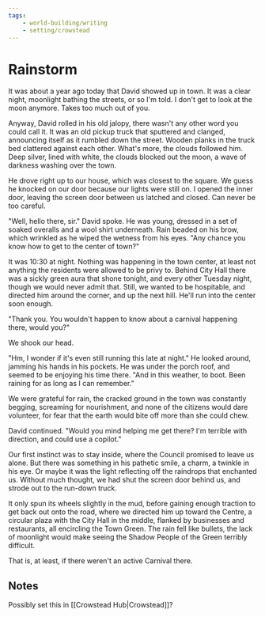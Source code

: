 ```yaml
---
tags:
    - world-building/writing
    - setting/crowstead
---
```


# Rainstorm

It was about a year ago today that David showed up in town. It was a clear night, moonlight bathing the streets, or so I'm told. I don't get to look at the moon anymore. Takes too much out of you.

Anyway, David rolled in his old jalopy, there wasn't any other word you could call it. It was an old pickup truck that sputtered and clanged, announcing itself as it rumbled down the street. Wooden planks in the truck bed clattered against each other. What's more, the clouds followed him. Deep silver, lined with white, the clouds blocked out the moon, a wave of darkness washing over the town. 

He drove right up to our house, which was closest to the square. We guess he knocked on our door because our lights were still on. I opened the inner door, leaving the screen door between us latched and closed. Can never be too careful.

"Well, hello there, sir." David spoke. He was young, dressed in a set of soaked overalls and a wool shirt underneath. Rain beaded on his brow, which wrinkled as he wiped the wetness from his eyes. "Any chance you know how to get to the center of town?"

It was 10:30 at night. Nothing was happening in the town center, at least not anything the residents were allowed to be privy to. Behind City Hall there was a sickly green aura that shone tonight, and every other Tuesday night, though we would never admit that. Still, we wanted to be hospitable, and directed him around the corner, and up the next hill. He'll run into the center soon enough.

"Thank you. You wouldn't happen to know about a carnival happening there, would you?"

We shook our head.

"Hm, I wonder if it's even still running this late at night." He looked around, jamming his hands in his pockets. He was under the porch roof, and seemed to be enjoying his time there. "And in this weather, to boot. Been raining for as long as I can remember."

We were grateful for rain, the cracked ground in the town was constantly begging, screaming for nourishment, and none of the citizens would dare volunteer, for fear that the earth would bite off more than she could chew.

David continued. "Would you mind helping me get there? I'm terrible with direction, and could use a copilot."

Our first instinct was to stay inside, where the Council promised to leave us alone. But there was something in his pathetic smile, a charm, a twinkle in his eye. Or maybe it was the light reflecting off the raindrops that enchanted us. Without much thought, we had shut the screen door behind us, and strode out to the run-down truck.

It only spun its wheels slightly in the mud, before gaining enough traction to get back out onto the road, where we directed him up toward the Centre, a circular plaza with the City Hall in the middle, flanked by businesses and restaurants, all encircling the Town Green. The rain fell like bullets, the lack of moonlight would make seeing the Shadow People of the Green terribly difficult.

That is, at least, if there weren't an active Carnival there.


## Notes
Possibly set this in [[Crowstead Hub|Crowstead]]?